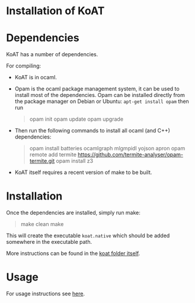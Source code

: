# Installation of KoAT #

Dependencies
============

KoAT has a number of dependencies.

For compiling:

* KoAT is in ocaml.

* Opam is the ocaml package management system, it can be used to
  install most of the dependencies. Opam can be installed directly
  from the package manager on Debian or Ubuntu:
  `apt-get install opam`
  then run
  > opam init
  > opam update
  > opam upgrade

  
* Then run the following commands to install all ocaml (and C++)
  dependencies:
  
  > opam install batteries ocamlgraph mlgmpidl yojson apron
  > opam remote add termite https://github.com/termite-analyser/opam-termite.git
  > opam install z3
  

* KoAT itself requires a recent version of make to be built.

Installation
============

Once the dependencies are installed, simply run make:

> make clean
> make

This will create the executable `koat.native` which should be added
somewhere in the executable path.

More instructions can be found in the [koat folder itself](koat/INSTALL).


Usage
=====

For usage instructions see [here](../usage/koat.md).





